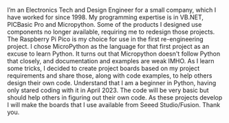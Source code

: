 I’m an Electronics Tech and Design Engineer for a small company, which I have worked for since 1998. My programming expertise is in VB.NET, PICBasic Pro and Micropython. Some of the products I designed use components no longer available, requiring me to redesign those projects. The Raspberry Pi Pico is my choice for use in the first re-engineering project. I chose MicroPython as the language for that first project as an excuse to learn Python. It turns out that Micropython doesn't follow Python that closely, and documentation and examples are weak IMHO. As I learn some tricks, I decided to create project boards based on my project requirements and share those, along with code examples, to help others design their own code. Understand that I am a beginner in Python, having only stared coding with it in April 2023. The code will be very basic but should help others in figuring out their own code. As these projects develop I will make the boards that I use available from Seeed Studio/Fusion. Thank you.
